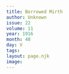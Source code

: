 ```yaml
---
title: Borrowed Mirth
author: Unknown
issue: 22
volume: 11
year: 1916
month: 48
day: V
tags:
layout: page.njk
image:
---
```



